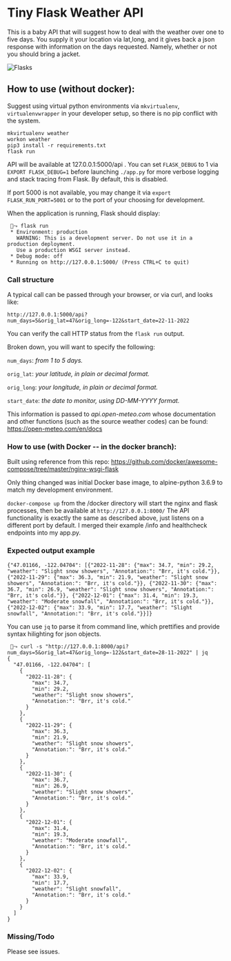 # Tiny Flask Weather API

This is a baby API that will suggest how to deal with the weather over one to five days. You supply it your location via lat,long, and it gives back a json response with information on the days requested. Namely, whether or not you should bring a jacket.

![Flasks](https://i.imgur.com/kST68th.jpg)
## How to use (without docker):
Suggest using virtual python environments via `mkvirtualenv`, `virtualenvwrapper` in your developer setup, so there is no pip conflict with the system. 
```
mkvirtualenv weather
workon weather
pip3 install -r requirements.txt
flask run
```

API will be available at 127.0.0.1:5000/api .
You can set `FLASK_DEBUG` to 1 via `EXPORT FLASK_DEBUG=1` before launching `./app.py` for more verbose logging and stack tracing from Flask. By default, this is disabled.

If port 5000 is not available, you may change it via `export FLASK_RUN_PORT=5001` or to the port of your choosing for development.

When the application is running, Flask should display:
```
 🌈⤳ flask run
 * Environment: production
   WARNING: This is a development server. Do not use it in a production deployment.
   Use a production WSGI server instead.
 * Debug mode: off
 * Running on http://127.0.0.1:5000/ (Press CTRL+C to quit)
```

### Call structure 
A typical call can be passed through your browser, or via curl, and looks like:
```
http://127.0.0.1:5000/api?num_days=5&orig_lat=47&orig_long=-122&start_date=22-11-2022
```

You can verify the call HTTP status from the `flask run` output.

Broken down, you will want to specify the following:

`num_days`: *from 1 to 5 days.*

`orig_lat`: *your latitude, in plain or decimal format.*

`orig_long`: *your longitude, in plain or decimal format.*

`start_date`: *the date to monitor, using DD-MM-YYYY format.*

This information is passed to *api.open-meteo.com* whose documentation and other functions (such as the source weather codes) can be found: https://open-meteo.com/en/docs


### How to use (with Docker -- in the docker branch):
Built using reference from this repo:
https://github.com/docker/awesome-compose/tree/master/nginx-wsgi-flask

Only thing changed was initial Docker base image, to alpine-python 3.6.9 to match my development environment.

`docker-compose up` from the /docker directory will start the nginx and flask processes, then be available at `http://127.0.0.1:8000/`  The API functionality is exactly the same as described above, just listens on a different port by default.
I merged their example /info and healthcheck endpoints into my app.py.

### Expected output example

```
{"47.01166, -122.04704": [{"2022-11-28": {"max": 34.7, "min": 29.2, "weather": "Slight snow showers", "Annotation:": "Brr, it's cold."}}, {"2022-11-29": {"max": 36.3, "min": 21.9, "weather": "Slight snow showers", "Annotation:": "Brr, it's cold."}}, {"2022-11-30": {"max": 36.7, "min": 26.9, "weather": "Slight snow showers", "Annotation:": "Brr, it's cold."}}, {"2022-12-01": {"max": 31.4, "min": 19.3, "weather": "Moderate snowfall", "Annotation:": "Brr, it's cold."}}, {"2022-12-02": {"max": 33.9, "min": 17.7, "weather": "Slight snowfall", "Annotation:": "Brr, it's cold."}}]}
```

You can use `jq` to parse it from command line, which prettifies and provide syntax hilighting for json objects.

```
 🌈⤳ curl -s "http://127.0.0.1:8000/api?num_days=5&orig_lat=47&orig_long=-122&start_date=28-11-2022" | jq
{
  "47.01166, -122.04704": [
    {
      "2022-11-28": {
        "max": 34.7,
        "min": 29.2,
        "weather": "Slight snow showers",
        "Annotation:": "Brr, it's cold."
      }
    },
    {
      "2022-11-29": {
        "max": 36.3,
        "min": 21.9,
        "weather": "Slight snow showers",
        "Annotation:": "Brr, it's cold."
      }
    },
    {
      "2022-11-30": {
        "max": 36.7,
        "min": 26.9,
        "weather": "Slight snow showers",
        "Annotation:": "Brr, it's cold."
      }
    },
    {
      "2022-12-01": {
        "max": 31.4,
        "min": 19.3,
        "weather": "Moderate snowfall",
        "Annotation:": "Brr, it's cold."
      }
    },
    {
      "2022-12-02": {
        "max": 33.9,
        "min": 17.7,
        "weather": "Slight snowfall",
        "Annotation:": "Brr, it's cold."
      }
    }
  ]
}
```

### Missing/Todo

Please see issues.
